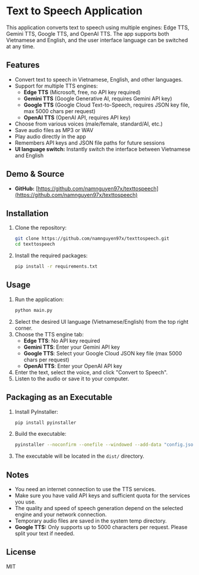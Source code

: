 # Text to Speech Application

This application converts text to speech using multiple engines: Edge TTS, Gemini TTS, Google TTS, and OpenAI TTS. The app supports both Vietnamese and English, and the user interface language can be switched at any time.

## Features
- Convert text to speech in Vietnamese, English, and other languages.
- Support for multiple TTS engines:
  - **Edge TTS** (Microsoft, free, no API key required)
  - **Gemini TTS** (Google Generative AI, requires Gemini API key)
  - **Google TTS** (Google Cloud Text-to-Speech, requires JSON key file, max 5000 chars per request)
  - **OpenAI TTS** (OpenAI API, requires API key)
- Choose from various voices (male/female, standard/AI, etc.)
- Save audio files as MP3 or WAV
- Play audio directly in the app
- Remembers API keys and JSON file paths for future sessions
- **UI language switch:** Instantly switch the interface between Vietnamese and English

## Demo & Source
- **GitHub:** [https://github.com/namnguyen97x/texttospeech](https://github.com/namnguyen97x/texttospeech)

## Installation

1. Clone the repository:
   ```bash
   git clone https://github.com/namnguyen97x/texttospeech.git
   cd texttospeech
   ```
2. Install the required packages:
   ```bash
   pip install -r requirements.txt
   ```

## Usage

1. Run the application:
   ```bash
   python main.py
   ```
2. Select the desired UI language (Vietnamese/English) from the top right corner.
3. Choose the TTS engine tab:
   - **Edge TTS**: No API key required
   - **Gemini TTS**: Enter your Gemini API key
   - **Google TTS**: Select your Google Cloud JSON key file (max 5000 chars per request)
   - **OpenAI TTS**: Enter your OpenAI API key
4. Enter the text, select the voice, and click "Convert to Speech".
5. Listen to the audio or save it to your computer.

## Packaging as an Executable

1. Install PyInstaller:
   ```bash
   pip install pyinstaller
   ```
2. Build the executable:
   ```bash
   pyinstaller --noconfirm --onefile --windowed --add-data "config.json;." --add-data "requirements.txt;." main.py
   ```
3. The executable will be located in the `dist/` directory.

## Notes
- You need an internet connection to use the TTS services.
- Make sure you have valid API keys and sufficient quota for the services you use.
- The quality and speed of speech generation depend on the selected engine and your network connection.
- Temporary audio files are saved in the system temp directory.
- **Google TTS:** Only supports up to 5000 characters per request. Please split your text if needed.

## License
MIT
